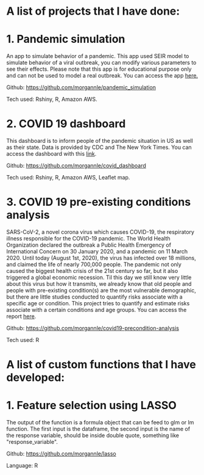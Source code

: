 # A list of projects that I have done:

# 1. Pandemic simulation
An app to simulate behavior of a pandemic. This app used SEIR model to simulate behavior of a viral outbreak, you can modify various parameters to see their effects. Please note that this app is for educational purpose only and can not be used to model a real outbreak. You can access the app [here.](http://ec2-18-188-192-168.us-east-2.compute.amazonaws.com:3838/simulation/)

Github: https://github.com/morgannle/pandemic_simulation

Tech used: Rshiny, R, Amazon AWS.

# 2. COVID 19 dashboard
This dashboard is to inform people of the pandemic situation in US as well as their state. Data is provided by CDC and The New York Times. You can access the dashboard with this [link](http://ec2-18-188-192-168.us-east-2.compute.amazonaws.com:3838/myapp).

Github: https://github.com/morgannle/covid_dashboard

Tech used: Rshiny, R, Amazon AWS, Leaflet map.

# 3. COVID 19 pre-existing conditions analysis

SARS-CoV-2, a novel corona virus which causes COVID-19, the respiratory illness responsible for the COVID-19 pandemic. The World Health Organization declared the outbreak a Public Health Emergency of International Concern on 30 January 2020, and a pandemic on 11 March 2020. Until today (August 1st, 2020), the virus has infected over 18 millions, and claimed the life of nearly 700,000 people. The pandemic not only caused the biggest health crisis of the 21st century so far, but it also triggered a global economic recession. Til this day we still know very little about this virus but how it transmits, we already know that old people and people with pre-existing condition(s) are the most vulnerable demographic, but there are little studies conducted to quantify risks associate with a specific age or condition. This project tries to quantify and estimate risks associate with a certain conditions and age groups. You can access the report [here](https://morgannle.github.io/covid19-precondition-analysis/report.html).

Github: https://github.com/morgannle/covid19-precondition-analysis

Tech used: R

# A list of custom functions that I have developed:

# 1. Feature selection using LASSO
 
The output of the function is a formula object that can be feed to glm or lm function. The first input is the dataframe, the second input is the name of the response variable, should be inside double quote, something like "response_variable".

Github: https://github.com/morgannle/lasso

Language: R
